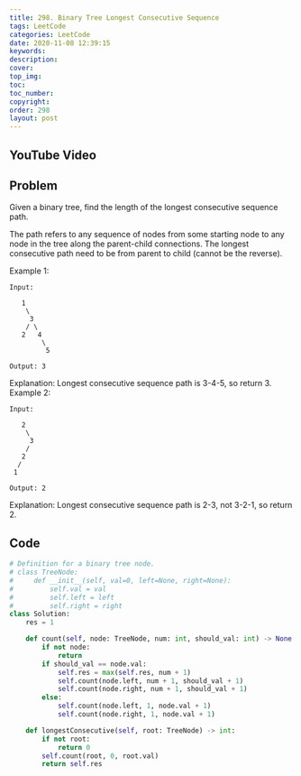 ```yaml
---
title: 298. Binary Tree Longest Consecutive Sequence
tags: LeetCode
categories: LeetCode
date: 2020-11-08 12:39:15
keywords:
description:
cover:
top_img:
toc:
toc_number:
copyright:
order: 298
layout: post
---
```


## YouTube Video

## Problem

Given a binary tree, find the length of the longest consecutive sequence path.

The path refers to any sequence of nodes from some starting node to any node in the tree along the parent-child connections. The longest consecutive path need to be from parent to child (cannot be the reverse).

Example 1:

```
Input:

   1
    \
     3
    / \
   2   4
        \
         5

Output: 3
```

Explanation: Longest consecutive sequence path is 3-4-5, so return 3.
Example 2:

```
Input:

   2
    \
     3
    /
   2
  /
 1

Output: 2
```

Explanation: Longest consecutive sequence path is 2-3, not 3-2-1, so return 2.

## Code

```python
# Definition for a binary tree node.
# class TreeNode:
#     def __init__(self, val=0, left=None, right=None):
#         self.val = val
#         self.left = left
#         self.right = right
class Solution:
    res = 1

    def count(self, node: TreeNode, num: int, should_val: int) -> None:
        if not node:
            return
        if should_val == node.val:
            self.res = max(self.res, num + 1)
            self.count(node.left, num + 1, should_val + 1)
            self.count(node.right, num + 1, should_val + 1)
        else:
            self.count(node.left, 1, node.val + 1)
            self.count(node.right, 1, node.val + 1)

    def longestConsecutive(self, root: TreeNode) -> int:
        if not root:
            return 0
        self.count(root, 0, root.val)
        return self.res
```
